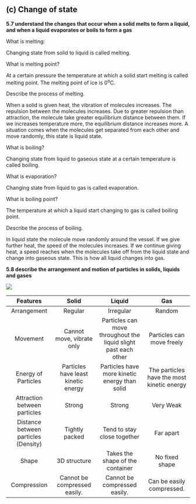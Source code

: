 ## (c) Change of state

**5.7 understand the changes that occur when a solid melts to form a liquid, and when a liquid evaporates or boils to form a gas**

What is melting:

Changing state from solid to liquid is called melting.

What is melting point?

At a certain pressure the temperature at which a solid start melting is called melting point. The melting point of ice is 0<sup>o</sup>C.

Describe the process of melting.

When a solid is given heat, the vibration of molecules increases. The repulsion between the molecules increases. Due to greater repulsion than attraction, the molecule take greater equilibrium distance between them. If we increases temperature more, the equilibrium distance increases more. A situation comes when the molecules get separated from each other and move randomly, this state is liquid state.

What is boiling?

Changing state from liquid to gaseous state at a certain temperature is called boiling.

What is evaporation?

Changing state from liquid to gas is called evaporation.

What is boiling point?

The temperature at which a liquid start changing to gas is called boiling point.

Describe the process of boiling.

In liquid state the molecule move randomly around the vessel. If we give further heat, the speed of the molecules increases. If we continue giving heat, a speed reaches when the molecules take off from the liquid state and change into gaseous state. This is how all liquid changes into gas.

**5.8 describe the arrangement and motion of particles in solids, liquids and gases**

![](../images/Aspose.Words.c1b9a4dc-6c4d-413f-80a3-1828319749d9.139.png)

|               Features               |                Solid                |                             Liquid                              |                    Gas                     |
| :----------------------------------: | :---------------------------------: | :-------------------------------------------------------------: | :----------------------------------------: |
|             Arrangement              |               Regular               |                            Irregular                            |                   Random                   |
|               Movement               |      Cannot move, vibrate only      | Particles can move throughout the liquid slight past each other |         Particles can move freely          |
|         Energy of Particles          | Particles have least kinetic energy |          Particles have more kinetic energy than solid          | The particles have the most kinetic energy |
|     Attraction between particles     |               Strong                |                             Strong                              |                 Very Weak                  |
| Distance between particles (Density) |           Tightly packed            |                   Tend to stay close together                   |                 Far apart                  |
|                Shape                 |            3D structure             |                Takes the shape of the container                 |               No fixed shape               |
|             Compression              |    Cannot be compressed easily.     |                  Cannot be compressed easily.                   |         Can be easily compressed.          |
